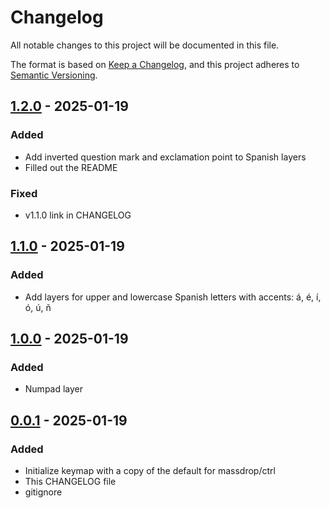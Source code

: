 # Changelog

All notable changes to this project will be documented in this file.

The format is based on [Keep a Changelog](https://keepachangelog.com/en/1.1.0/),
and this project adheres to [Semantic Versioning](https://semver.org/spec/v2.0.0.html).

## [1.2.0] - 2025-01-19

### Added

- Add inverted question mark and exclamation point to Spanish layers
- Filled out the README

### Fixed

- v1.1.0 link in CHANGELOG

## [1.1.0] - 2025-01-19

### Added

- Add layers for upper and lowercase Spanish letters with accents: á, é, í, ó, ú, ñ

## [1.0.0] - 2025-01-19

### Added

- Numpad layer

## [0.0.1] - 2025-01-19

### Added

- Initialize keymap with a copy of the default for massdrop/ctrl
- This CHANGELOG file
- gitignore

[1.2.0]: https://github.com/jgmortim/massdrop-ctrl-keymap/compare/v1.1.0...v1.2.0
[1.1.0]: https://github.com/jgmortim/massdrop-ctrl-keymap/compare/v1.0.0...v1.1.0
[1.0.0]: https://github.com/jgmortim/massdrop-ctrl-keymap/compare/v0.0.1...v1.0.0
[0.0.1]: https://github.com/jgmortim/massdrop-ctrl-keymap/releases/tag/v0.0.1
